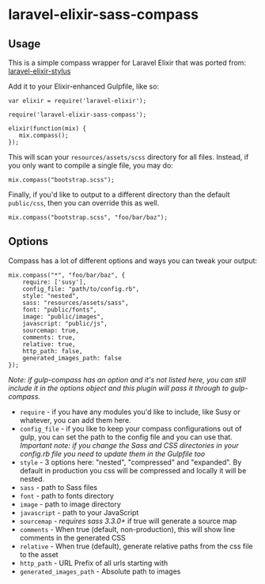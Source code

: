 laravel-elixir-sass-compass
======================

## Usage
This is a simple compass wrapper for Laravel Elixir that was ported from: [laravel-elixir-stylus](https://github.com/JeffreyWay/laravel-elixir-stylus)

Add it to your Elixir-enhanced Gulpfile, like so:

```
var elixir = require('laravel-elixir');

require('laravel-elixir-sass-compass');

elixir(function(mix) {
   mix.compass();
});
```

This will scan your `resources/assets/scss` directory for all files. Instead, if you only want to compile a single file, you may do:

```
mix.compass("bootstrap.scss");
```

Finally, if you'd like to output to a different directory than the default `public/css`, then you can override this as well.

```
mix.compass("bootstrap.scss", "foo/bar/baz");
```

## Options

Compass has a lot of different options and ways you can tweak your output:

```
mix.compass("*", "foo/bar/baz", {
    require: ['susy'],
    config_file: "path/to/config.rb",
    style: "nested",
    sass: "resources/assets/sass",
    font: "public/fonts",
    image: "public/images",
    javascript: "public/js",
    sourcemap: true,
    comments: true,
    relative: true,
    http_path: false,
    generated_images_path: false
});
```
*Note: if gulp-compass has an option and it's not listed here, you can still include it in the options object and this plugin will pass it through to gulp-compass.*

* `require` - if you have any modules you'd like to include, like Susy or whatever, you can add them here.
* `config_file` - if you like to keep your compass configurations out of gulp, you can set the path to the config file and you can use that.  *Important note: if you change the Sass and CSS directories in your config.rb file you need to update them in the Gulpfile too*
* `style` - 3 options here: "nested", "compressed" and "expanded".  By default in production you css will be compressed and locally it will be nested.
* `sass` - path to Sass files
* `font` - path to fonts directory
* `image` - path to image directory
* `javascript` - path to your JavaScript
* `sourcemap` - *requires sass 3.3.0+* if true will generate a source map 
* `comments` - When true (default, non-production), this will show line comments in the generated CSS 
* `relative` - When true (default), generate relative paths from the css file to the asset
* `http_path` - URL Prefix of all urls starting with 
* `generated_images_path` - Absolute path to images